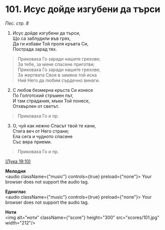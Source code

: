 # 101. Исус дойде изгубени да търси  

*Пес. стр. 8*  

1. Исус дойде изгубени да търси,  
Що са заблудили във грях,  
Да ги избави Той проля кръвта Си,  
Пострада зарад тях.  

> Приковаха Го заради нашите грехове;  
> За тебе, за мене спасене приготви;  
> Приковаха Го заради нашите грехове;  
> За жертвата Своя в замяна той иска  
> Ний Него да любим сърдечно винаги.  

2. С любов безмерна кръста Си изнесе  
По Голготский стръмен път,  
И там страдания, мъки Той понесе,  
Отхвърлен от светът.  

> Приковаха Го и пр.  

3. О, чуй как нежно Спасът твой те кани,  
Стига веч от Него страни;  
Ела сега и чудното спасене  
Със вяра приеми.  

> Приковаха Го и пр.  

[(Лука 19:10)](http://biblia.bg/index.php?k=42&g=19&s=10)  

__Мелодия__  
<audio className={"music"} controls={true} preload={"none"}><source src="mp3/101.mp3" type="audio/mpeg"/>
Your browser does not support the audio tag.
</audio>  

__Едноглас__  
<audio className={"music"} controls={true} preload={"none"}><source src="transp/101.mp3" type="audio/mpeg"/>
Your browser does not support the audio tag.
</audio>  

__Ноти__  
<img alt="ноти" className={"score"} height="300" src="scores/101.jpg" width="212"/>
